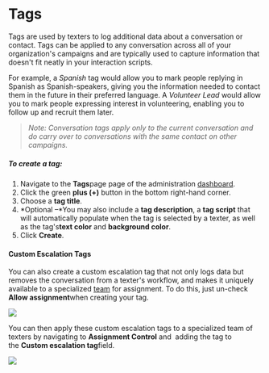 # Tags

Tags are used by texters to log additional data about a
conversation or contact. Tags can be applied to any conversation
across all of your organization's campaigns and are typically
used to capture information that doesn't fit neatly in your
interaction scripts.

For example, a
*Spanish* tag would allow you to mark people
replying in Spanish as Spanish-speakers, giving you the
information needed to contact them in the future in their
preferred language. A *Volunteer Lead* would allow
you to mark people expressing interest in volunteering,
enabling you to follow up and recruit them later.

> *Note: Conversation tags apply only to the current
> conversation and do carry over to conversations with the
> same contact on other campaigns.*

##### *To create a tag:*

1. Navigate to the **Tags**page page of the
   administration [dashboard](https://docs.spokerewired.com/article/52-dashboards).
2. Click the green **plus (+)** button in the
   bottom right-hand corner.
3. Choose a **tag title**.
4. *Optional –*You may also include a **tag description**, a **tag script** that will automatically
   populate when the tag is selected by a texter, as well as the
   tag's**text color** and **background color**.
5. Click **Create**.

#### Custom Escalation Tags

You can also create a custom escalation tag that not only logs
data but removes the conversation from a texter's workflow, and
makes it uniquely available to a specialized [team](https://docs.spokerewired.com/article/49-create-a-team) for assignment. To do this, just un-check **Allow assignment**when creating your tag.

![](https://s3.amazonaws.com/helpscout.net/docs/assets/5d4878eb2c7d3a330e3c1b86/images/601dafc81f25b9041bebc15e/file-3jd35mrmiS.png)

You can then apply these custom escalation tags to a specialized
team of texters by navigating to
**Assignment Control** and  adding the tag to the **Custom escalation tag**field.

![](https://s3.amazonaws.com/helpscout.net/docs/assets/5d4878eb2c7d3a330e3c1b86/images/601ddd326867724dfc6f04b1/file-uI6D5H8bK5.png)

 